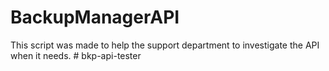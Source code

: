 # BackupManagerAPI
This script was made to help the support department to investigate the API when it needs.
#   b k p - a p i - t e s t e r  
 
